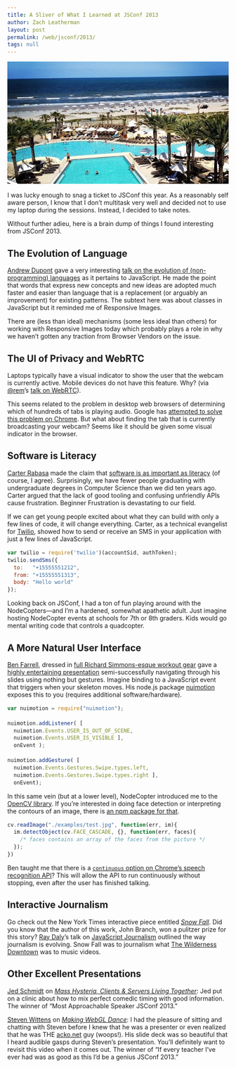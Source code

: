 ```yaml
---
title: A Sliver of What I Learned at JSConf 2013
author: Zach Leatherman
layout: post
permalink: /web/jsconf/2013/
tags: null
---
```


![](/web/img/posts/jsconf/amelia.jpg)

I was lucky enough to snag a ticket to JSConf this year. As a reasonably self aware person, I know that I don’t multitask very well and decided not to use my laptop during the sessions. Instead, I decided to take notes.

Without further adieu, here is a brain dump of things I found interesting from JSConf 2013.

## The Evolution of Language

[Andrew Dupont](https://twitter.com/andrewdupont) gave a very interesting [talk on the evolution of (non-programming) languages](http://www.slideshare.net/savetheclocktower/learning-new-words-22244915) as it pertains to JavaScript.  He made the point that words that express new concepts and new ideas are adopted much faster and easier than language that is a replacement (or arguably an improvement) for existing patterns. The subtext here was about classes in JavaScript but it reminded me of Responsive Images.

There are (less than ideal) mechanisms (some less ideal than others) for working with Responsive Images today which probably plays a role in why we haven’t gotten any traction from Browser Vendors on the issue.

## The UI of Privacy and WebRTC

Laptops typically have a visual indicator to show the user that the webcam is currently active. Mobile devices do not have this feature. Why? (via [@rem](https://twitter.com/rem/)’s [talk on WebRTC](https://speakerdeck.com/rem/lessons-from-the-experimental-edge-of-technology)).

This seems related to the problem in desktop web browsers of determining which of hundreds of tabs is playing audio. Google has [attempted to solve this problem on Chrome](http://thenextweb.com/google/2013/02/25/google-chrome-may-soon-get-audio-indicators-to-show-you-noisy-tabs-keep-them-open-when-memory-runs-out/). But what about finding the tab that is currently broadcasting your webcam? Seems like it should be given some visual indicator in the browser.

## Software is Literacy

[Carter Rabasa](https://twitter.com/carterrabasa) made the claim that [software is as important as literacy](http://crabasa.github.io/jsconf-2013/) (of course, I agree). Surprisingly, we have fewer people graduating with undergraduate degrees in Computer Science than we did ten years ago.  Carter argued that the lack of good tooling and confusing unfriendly APIs cause frustration.  Beginner Frustration is devastating to our field.

If we can get young people excited about what they can build with only a few lines of code, it will change everything. Carter, as a technical evangelist for [Twilio](http://www.twilio.com/), showed how to send or receive an SMS in your application with just a few lines of JavaScript.

``` js
var twilio = require('twilio')(accountSid, authToken);
twilio.sendSms({
  to:   "+15555551212", 
  from: "+15555551313", 
  body: "Hello world"
});
```

Looking back on JSConf, I had a ton of fun playing around with the NodeCopters—and I’m a hardened, somewhat apathetic adult. Just imagine hosting NodeCopter events at schools for 7th or 8th graders. Kids would go mental writing code that controls a quadcopter.

## A More Natural User Interface

[Ben Farrell](https://twitter.com/bfarrellforever), dressed in [full Richard Simmons-esque workout gear](https://twitter.com/kitesurfer/status/340538500317335552) gave a [highly entertaining presentation](https://github.com/bengfarrell/s2wPreso) semi-successfully navigating through his slides using nothing but gestures.   Imagine binding to a JavaScript event that triggers when your skeleton moves. His node.js package [nuimotion](https://github.com/bengfarrell/nuimotion) exposes this to you (requires additional software/hardware).

``` js
var nuimotion = require("nuimotion");

nuimotion.addListener( [
  nuimotion.Events.USER_IS_OUT_OF_SCENE,
  nuimotion.Events.USER_IS_VISIBLE ],
  onEvent );

nuimotion.addGesture( [
  nuimotion.Events.Gestures.Swipe.types.left,
  nuimotion.Events.Gestures.Swipe.types.right ],
  onEvent);
```

In this same vein (but at a lower level), NodeCopter introduced me to the [OpenCV library](http://opencv.org/). If you’re interested in doing face detection or interpreting the contours of an image, there is [an npm package for that](https://github.com/peterbraden/node-opencv).

``` js
cv.readImage("./examples/test.jpg", function(err, im){
  im.detectObject(cv.FACE_CASCADE, {}, function(err, faces){
    /* faces contains an array of the faces from the picture */
  });
})
```

Ben taught me that there is a [`continuous` option on Chrome’s speech recognition API](http://updates.html5rocks.com/2013/01/Voice-Driven-Web-Apps-Introduction-to-the-Web-Speech-API)? This will allow the API to run continuously without stopping, even after the user has finished talking.

## Interactive Journalism

Go check out the New York Times interactive piece entitled [*Snow Fall*](http://www.nytimes.com/projects/2012/snow-fall/). Did you know that the author of this work, John Branch, won a pulitzer prize for this story? [Ray Daly](https://twitter.com/raydaly)’s talk on [JavaScript Journalism](http://jsjournalism.com/jsconf/slides.html) outlined the way journalism is evolving. Snow Fall was to journalism what [The Wilderness Downtown](http://www.thewildernessdowntown.com/) was to music videos.

## Other Excellent Presentations

[Jed Schmidt](https://twitter.com/jedschmidt) on [*Mass Hysteria, Clients &amp; Servers Living Together*](http://www.flickr.com/photos/tr4nslator/sets/72157633835243012/): Jed put on a clinic about how to mix perfect comedic timing with good information. The winner of “Most Approachable Speaker JSConf 2013.”

[Steven Wittens](https://twitter.com/unconed) on [*Making WebGL Dance*](http://acko.net/files/fullfrontal/fullfrontal/webglmath/online.html): I had the pleasure of sitting and chatting with Steven before I knew that he was a presenter or even realized that he was THE [acko.net](http://acko.net/) guy (woops!). His slide deck was so beautiful that I heard audible gasps during Steven’s presentation. You’ll definitely want to revisit this video when it comes out. The winner of “If every teacher I’ve ever had was as good as this I’d be a genius JSConf 2013.”
